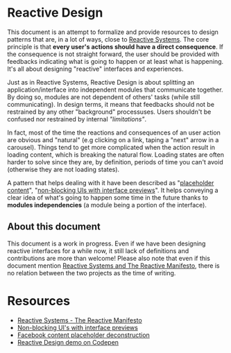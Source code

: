 # Reactive Design

This document is an attempt to formalize and provide resources to design patterns that are, in a lot of ways, close to [Reactive Systems](http://www.reactivemanifesto.org/). The core principle is that **every user's actions should have a direct consequence**. If the consequence is not straight forward, the user should be provided with feedbacks indicating what is going to happen or at least what is happening. It's all about designing "reactive" interfaces and experiences.

Just as in Reactive Systems, Reactive Design is about splitting an application/interface into independent modules that communicate together. By doing so, modules are not dependent of others' tasks (while still communicating). In design terms, it means that feedbacks should not be restrained by any other "background" processuses. Users shouldn't be confused nor restrained by internal *"limitations"*.

In fact, most of the time the reactions and consequences of an user action are obvious and "natural" (e.g clicking on a link, taping a "next" arrow in a carousel). Things tend to get more complicated when the action result in loading content, which is breaking the natural flow. Loading states are often harder to solve since they are, by definition, periods of time you can't avoid (otherwise they are not loading states).

A pattern that helps dealing with it have been described as "[placeholder content](http://cloudcannon.com/deconstructions/2014/11/15/facebook-content-placeholder-deconstruction.html)", "[non-blocking UIs with interface previews](http://www.callumhart.com/blog/non-blocking-uis-with-interface-previews)". It helps conveying a clear idea of what's going to happen some time in the future thanks to **modules independencies** (a module being a portion of the interface).

## About this document

This document is a work in progress. Even if we have been designing reactive interfaces for a while now, it still lack of definitions and contributions are more than welcome! Please also note that even if this document mention [Reactive Systems and The Reactive Manifesto](http://www.reactivemanifesto.org/), there is no relation between the two projects as the time of writing.

# Resources

* [Reactive Systems - The Reactive Manifesto](http://www.reactivemanifesto.org/)
* [Non-blocking UI's with interface previews](http://www.callumhart.com/blog/non-blocking-uis-with-interface-previews)
* [Facebook content placeholder deconstruction](http://cloudcannon.com/deconstructions/2014/11/15/facebook-content-placeholder-deconstruction.html)
* [Reactive Design demo on Codepen](http://codepen.io/Zhouzi/full/ogdxJj/)
